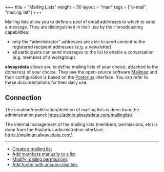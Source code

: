 +++
title = "Mailing Lists"
weight = 50
layout = "man"
tags = ["e-mail", "mailing list"]
+++

Mailing lists allow you to define a *pool* of email addresses to which to send a message. They are distinguished in their use by their broadcasting capabilities:

- only the "administrator" addresses are able to send content to the registered recipient addresses (e.g. a newsletter).
- all participants can send messages to the list to enable a conversation (e.g. members of a workgroup).

**alwaysdata** allows you to define mailing lists of your choice, attached to the domain(s) of your choice. They use the open-source software [Mailman](https://docs.mailman3.org/projects/mailman/en/latest/) and their configuration is based on the [Postorius](https://docs.mailman3.org/projects/postorius/en/latest/) interface. You can refer to these documentations for their daily use.

## Connection

The creation/modification/deletion of mailing lists is done from the administration panel: https://admin.alwaysdata.com/mailinglist/.

The internal management of the mailing lists (members, permissions, etc) is done from the Postorius administration interface: https://mailman.alwaysdata.com/.

***

- [Create a mailing list](create-a-mailing-list)
- [Add members manually to a list](add-members-to-a-mailing-list)
- [Modify mailing permissions](modify-mailing-list-permissions)
- [Add footer with unsubscribe link](add-a-mailing-list-footer)

